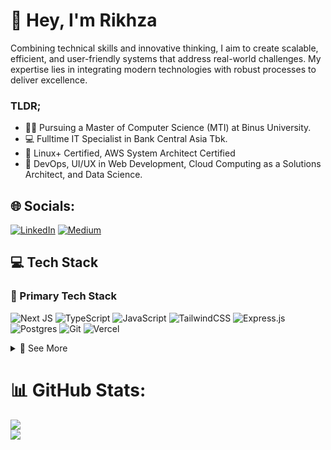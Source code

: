 # 👋 Hey, I'm Rikhza

Combining technical skills and innovative thinking, I aim to create scalable, efficient, and user-friendly systems that address real-world challenges. My expertise lies in integrating modern technologies with robust processes to deliver excellence.

### TLDR;
- 🧑‍💻 Pursuing a Master of Computer Science (MTI) at Binus University.
- 💻 Fulltime IT Specialist in Bank Central Asia Tbk.
- 🚀 Linux+ Certified, AWS System Architect Certified
- 🤖 DevOps, UI/UX in Web Development, Cloud Computing as a Solutions Architect, and Data Science.


## 🌐 Socials:
[![LinkedIn](https://img.shields.io/badge/LinkedIn-%230077B5.svg?logo=linkedin&logoColor=white)](https://linkedin.com/in/rikhza) [![Medium](https://img.shields.io/badge/Medium-12100E?logo=medium&logoColor=white)](https://medium.com/@its.rzm11)

## 💻 Tech Stack

### 🚀 Primary Tech Stack
![Next JS](https://img.shields.io/badge/Next-black?style=for-the-badge&logo=next.js&logoColor=white)
![TypeScript](https://img.shields.io/badge/typescript-%23007ACC.svg?style=for-the-badge&logo=typescript&logoColor=white)
![JavaScript](https://img.shields.io/badge/javascript-%23323330.svg?style=for-the-badge&logo=javascript&logoColor=%23F7DF1E)
![TailwindCSS](https://img.shields.io/badge/tailwindcss-%2338B2AC.svg?style=for-the-badge&logo=tailwind-css&logoColor=white)
![Express.js](https://img.shields.io/badge/express.js-%23404d59.svg?style=for-the-badge&logo=express&logoColor=%2361DAFB)
![Postgres](https://img.shields.io/badge/postgres-%23316192.svg?style=for-the-badge&logo=postgresql&logoColor=white)
![Git](https://img.shields.io/badge/git-%23F05033.svg?style=for-the-badge&logo=git&logoColor=white)
![Vercel](https://img.shields.io/badge/vercel-%23000000.svg?style=for-the-badge&logo=vercel&logoColor=white)

<details>
  <summary>🧰 See More</summary>

<br/>

### 🗃️ Databases & Backend Tools
![SQLite](https://img.shields.io/badge/sqlite-%2307405e.svg?style=for-the-badge&logo=sqlite&logoColor=white)
![MongoDB](https://img.shields.io/badge/MongoDB-%234ea94b.svg?style=for-the-badge&logo=mongodb&logoColor=white)
![Nodemon](https://img.shields.io/badge/NODEMON-%23323330.svg?style=for-the-badge&logo=nodemon&logoColor=%BBDEAD)

### ☁️ Hosting & Infrastructure
![Render](https://img.shields.io/badge/Render-%46E3B7.svg?style=for-the-badge&logo=render&logoColor=white)
![DigitalOcean](https://img.shields.io/badge/DigitalOcean-%230167ff.svg?style=for-the-badge&logo=digitalOcean&logoColor=white)
![Nginx](https://img.shields.io/badge/nginx-%23009639.svg?style=for-the-badge&logo=nginx&logoColor=white)

### 🧪 Dev Tools & CI/CD
![GitHub Actions](https://img.shields.io/badge/github%20actions-%232671E5.svg?style=for-the-badge&logo=githubactions&logoColor=white)
![Yarn](https://img.shields.io/badge/yarn-%232C8EBB.svg?style=for-the-badge&logo=yarn&logoColor=white)

### 🧩 Design & Prototyping
![Figma](https://img.shields.io/badge/figma-%23F24E1E.svg?style=for-the-badge&logo=figma&logoColor=white)

</details>

# 📊 GitHub Stats:
![](https://github-readme-stats.vercel.app/api?username=rikhza&theme=nord&hide_border=false&include_all_commits=true&count_private=true&hide=prs,issues,contribs)<br/>
![](https://github-readme-stats.vercel.app/api/top-langs/?username=rikhza&theme=nord&hide_border=false&include_all_commits=true&count_private=true&layout=compact)

